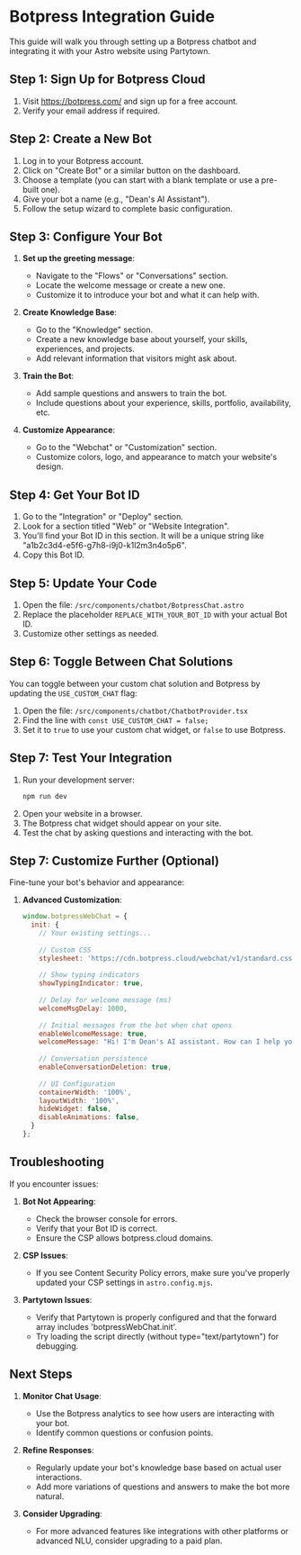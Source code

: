 # Botpress Integration Guide

This guide will walk you through setting up a Botpress chatbot and integrating it with your Astro website using Partytown.

## Step 1: Sign Up for Botpress Cloud

1. Visit https://botpress.com/ and sign up for a free account.
2. Verify your email address if required.

## Step 2: Create a New Bot

1. Log in to your Botpress account.
2. Click on "Create Bot" or a similar button on the dashboard.
3. Choose a template (you can start with a blank template or use a pre-built one).
4. Give your bot a name (e.g., "Dean's AI Assistant").
5. Follow the setup wizard to complete basic configuration.

## Step 3: Configure Your Bot

1. **Set up the greeting message**:
   - Navigate to the "Flows" or "Conversations" section.
   - Locate the welcome message or create a new one.
   - Customize it to introduce your bot and what it can help with.

2. **Create Knowledge Base**:
   - Go to the "Knowledge" section.
   - Create a new knowledge base about yourself, your skills, experiences, and projects.
   - Add relevant information that visitors might ask about.

3. **Train the Bot**:
   - Add sample questions and answers to train the bot.
   - Include questions about your experience, skills, portfolio, availability, etc.

4. **Customize Appearance**:
   - Go to the "Webchat" or "Customization" section.
   - Customize colors, logo, and appearance to match your website's design.

## Step 4: Get Your Bot ID

1. Go to the "Integration" or "Deploy" section.
2. Look for a section titled "Web" or "Website Integration".
3. You'll find your Bot ID in this section. It will be a unique string like "a1b2c3d4-e5f6-g7h8-i9j0-k1l2m3n4o5p6".
4. Copy this Bot ID.

## Step 5: Update Your Code

1. Open the file: `/src/components/chatbot/BotpressChat.astro`
2. Replace the placeholder `REPLACE_WITH_YOUR_BOT_ID` with your actual Bot ID.
3. Customize other settings as needed.

## Step 6: Toggle Between Chat Solutions

You can toggle between your custom chat solution and Botpress by updating the `USE_CUSTOM_CHAT` flag:

1. Open the file: `/src/components/chatbot/ChatbotProvider.tsx`
2. Find the line with `const USE_CUSTOM_CHAT = false;`
3. Set it to `true` to use your custom chat widget, or `false` to use Botpress.

## Step 7: Test Your Integration

1. Run your development server:
   ```bash
   npm run dev
   ```
2. Open your website in a browser.
3. The Botpress chat widget should appear on your site.
4. Test the chat by asking questions and interacting with the bot.

## Step 7: Customize Further (Optional)

Fine-tune your bot's behavior and appearance:

1. **Advanced Customization**:
   ```javascript
   window.botpressWebChat = {
     init: {
       // Your existing settings...
       
       // Custom CSS
       stylesheet: 'https://cdn.botpress.cloud/webchat/v1/standard.css',
       
       // Show typing indicators
       showTypingIndicator: true,
       
       // Delay for welcome message (ms)
       welcomeMsgDelay: 1000,
       
       // Initial messages from the bot when chat opens
       enableWelcomeMessage: true,
       welcomeMessage: "Hi! I'm Dean's AI assistant. How can I help you today?",
       
       // Conversation persistence
       enableConversationDeletion: true,
       
       // UI Configuration
       containerWidth: '100%',
       layoutWidth: '100%',
       hideWidget: false,
       disableAnimations: false,
     }
   };
   ```

## Troubleshooting

If you encounter issues:

1. **Bot Not Appearing**:
   - Check the browser console for errors.
   - Verify that your Bot ID is correct.
   - Ensure the CSP allows botpress.cloud domains.

2. **CSP Issues**:
   - If you see Content Security Policy errors, make sure you've properly updated your CSP settings in `astro.config.mjs`.

3. **Partytown Issues**:
   - Verify that Partytown is properly configured and that the forward array includes 'botpressWebChat.init'.
   - Try loading the script directly (without type="text/partytown") for debugging.

## Next Steps

1. **Monitor Chat Usage**:
   - Use the Botpress analytics to see how users are interacting with your bot.
   - Identify common questions or confusion points.

2. **Refine Responses**:
   - Regularly update your bot's knowledge base based on actual user interactions.
   - Add more variations of questions and answers to make the bot more natural.

3. **Consider Upgrading**:
   - For more advanced features like integrations with other platforms or advanced NLU, consider upgrading to a paid plan.
